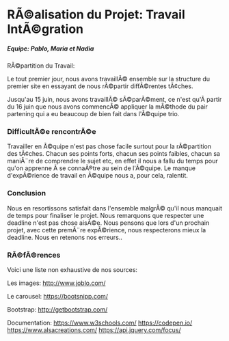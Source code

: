 

# RÃ©alisation du Projet: Travail IntÃ©gration

##### Equipe: Pablo, Maria et Nadia

RÃ©partition du Travail:

Le tout premier jour, nous avons travaillÃ© ensemble sur la structure du premier site en essayant
de nous rÃ©partir diffÃ©rentes tÃ¢ches.

Jusqu'au 15 juin, nous avons travaillÃ© sÃ©parÃ©ment, ce n'est qu'Ã  partir du 16 juin que nous avons commencÃ© appliquer la mÃ©thode du pair 
partening qui a eu beaucoup de bien fait dans l'Ã©quipe trio.

### DifficultÃ©e rencontrÃ©e
Travailler en Ã©quipe n'est pas chose facile surtout pour la rÃ©partition des tÃ¢ches. Chacun ses points forts, chacun ses points faibles, 
chacun sa maniÃ¨re de comprendre le sujet etc, en effet il nous a fallu du temps pour qu'on apprenne Ã  se connaÃ®tre au sein de l'Ã©quipe.
Le manque d'expÃ©rience de travail en Ã©quipe nous a, pour cela, ralentit.

### Conclusion
Nous en resortissons satisfait dans l'ensemble malgrÃ© qu'il nous manquait de temps pour finaliser le projet. 
Nous remarquons que respecter une deadline n'est pas chose aisÃ©e.
Nous pensons que lors d'un prochain projet, avec cette premÃ¨re expÃ©rience, nous respecterons mieux la deadline.
Nous en retenons nos erreurs..


### RÃ©fÃ©rences

Voici une liste non exhaustive de nos sources:

Les images: 
http://www.joblo.com/

Le carousel: 
https://bootsnipp.com/

Bootstrap: 
http://getbootstrap.com/

Documentation:
https://www.w3schools.com/
https://codepen.io/
https://www.alsacreations.com/
https://api.jquery.com/focus/




